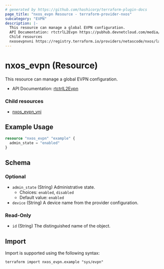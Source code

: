 ```yaml
---
# generated by https://github.com/hashicorp/terraform-plugin-docs
page_title: "nxos_evpn Resource - terraform-provider-nxos"
subcategory: "EVPN"
description: |-
  This resource can manage a global EVPN configuration.
  API Documentation: rtctrlL2Evpn https://pubhub.devnetcloud.com/media/dme-docs-10-2-2/docs/Routing%20and%20Forwarding/rtctrl:L2Evpn/
  Child resources
  nxosevpnvni https://registry.terraform.io/providers/netascode/nxos/latest/docs/resources/evpn_vni
---
```


# nxos_evpn (Resource)

This resource can manage a global EVPN configuration.

- API Documentation: [rtctrlL2Evpn](https://pubhub.devnetcloud.com/media/dme-docs-10-2-2/docs/Routing%20and%20Forwarding/rtctrl:L2Evpn/)

### Child resources

- [nxos_evpn_vni](https://registry.terraform.io/providers/netascode/nxos/latest/docs/resources/evpn_vni)

## Example Usage

```terraform
resource "nxos_evpn" "example" {
  admin_state = "enabled"
}
```

<!-- schema generated by tfplugindocs -->
## Schema

### Optional

- `admin_state` (String) Administrative state.
  - Choices: `enabled`, `disabled`
  - Default value: `enabled`
- `device` (String) A device name from the provider configuration.

### Read-Only

- `id` (String) The distinguished name of the object.

## Import

Import is supported using the following syntax:

```shell
terraform import nxos_evpn.example "sys/evpn"
```
